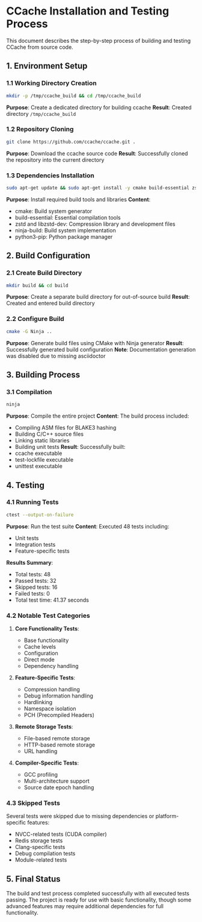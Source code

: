 # CCache Installation and Testing Process

This document describes the step-by-step process of building and testing CCache from source code.

## 1. Environment Setup

### 1.1 Working Directory Creation
```bash
mkdir -p /tmp/ccache_build && cd /tmp/ccache_build
```
**Purpose**: Create a dedicated directory for building ccache
**Result**: Created directory `/tmp/ccache_build`

### 1.2 Repository Cloning
```bash
git clone https://github.com/ccache/ccache.git .
```
**Purpose**: Download the ccache source code
**Result**: Successfully cloned the repository into the current directory

### 1.3 Dependencies Installation
```bash
sudo apt-get update && sudo apt-get install -y cmake build-essential zstd libzstd-dev ninja-build python3-pip
```
**Purpose**: Install required build tools and libraries
**Content**:
- cmake: Build system generator
- build-essential: Essential compilation tools
- zstd and libzstd-dev: Compression library and development files
- ninja-build: Build system implementation
- python3-pip: Python package manager

## 2. Build Configuration

### 2.1 Create Build Directory
```bash
mkdir build && cd build
```
**Purpose**: Create a separate build directory for out-of-source build
**Result**: Created and entered build directory

### 2.2 Configure Build
```bash
cmake -G Ninja ..
```
**Purpose**: Generate build files using CMake with Ninja generator
**Result**: Successfully generated build configuration
**Note**: Documentation generation was disabled due to missing asciidoctor

## 3. Building Process

### 3.1 Compilation
```bash
ninja
```
**Purpose**: Compile the entire project
**Content**: The build process included:
- Compiling ASM files for BLAKE3 hashing
- Building C/C++ source files
- Linking static libraries
- Building unit tests
**Result**: Successfully built:
- ccache executable
- test-lockfile executable
- unittest executable

## 4. Testing

### 4.1 Running Tests
```bash
ctest --output-on-failure
```
**Purpose**: Run the test suite
**Content**: Executed 48 tests including:
- Unit tests
- Integration tests
- Feature-specific tests

**Results Summary**:
- Total tests: 48
- Passed tests: 32
- Skipped tests: 16
- Failed tests: 0
- Total test time: 41.37 seconds

### 4.2 Notable Test Categories
1. **Core Functionality Tests**:
   - Base functionality
   - Cache levels
   - Configuration
   - Direct mode
   - Dependency handling

2. **Feature-Specific Tests**:
   - Compression handling
   - Debug information handling
   - Hardlinking
   - Namespace isolation
   - PCH (Precompiled Headers)

3. **Remote Storage Tests**:
   - File-based remote storage
   - HTTP-based remote storage
   - URL handling

4. **Compiler-Specific Tests**:
   - GCC profiling
   - Multi-architecture support
   - Source date epoch handling

### 4.3 Skipped Tests
Several tests were skipped due to missing dependencies or platform-specific features:
- NVCC-related tests (CUDA compiler)
- Redis storage tests
- Clang-specific tests
- Debug compilation tests
- Module-related tests

## 5. Final Status

The build and test process completed successfully with all executed tests passing. The project is ready for use with basic functionality, though some advanced features may require additional dependencies for full functionality.
